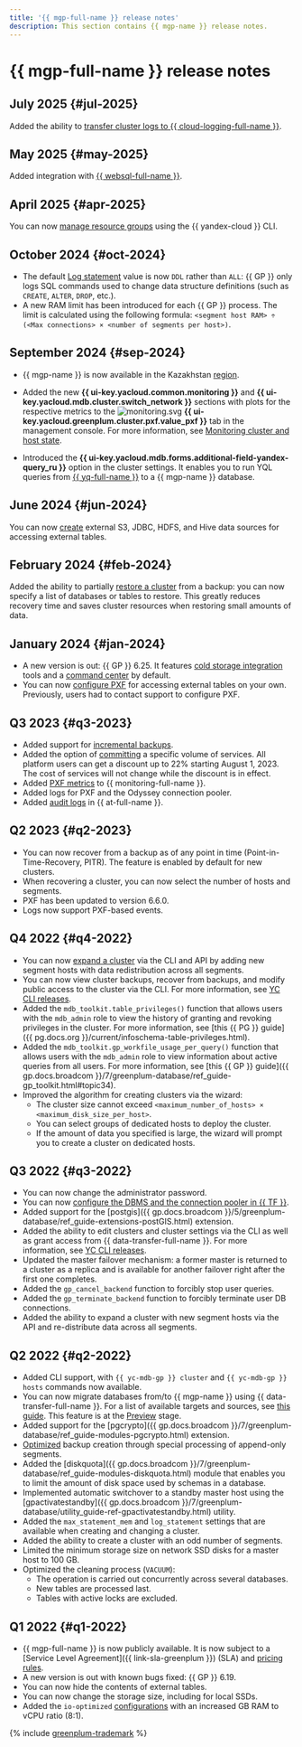 ```yaml
---
title: '{{ mgp-full-name }} release notes'
description: This section contains {{ mgp-name }} release notes.
---
```


# {{ mgp-full-name }} release notes

## July 2025 {#jul-2025}

Added the ability to [transfer cluster logs to {{ cloud-logging-full-name }}](operations/mgp-to-cloud-logging.md).


## May 2025 {#may-2025}

Added integration with [{{ websql-full-name }}](operations/web-sql-query.md).


## April 2025 {#apr-2025}

You can now [manage resource groups](operations/resource-groups.md) using the {{ yandex-cloud }} CLI.

## October 2024 {#oct-2024}

* The default [Log statement](concepts/settings-list.md#setting-log-statement) value is now `DDL` rather than `ALL`: {{ GP }} only logs SQL commands used to change data structure definitions (such as `CREATE`, `ALTER`, `DROP`, etc.).
* A new RAM limit has been introduced for each {{ GP }} process. The limit is calculated using the following formula: `<segment host RAM> ÷ (<Max connections> × <number of segments per host>)`.

## September 2024 {#sep-2024}

* {{ mgp-name }} is now available in the Kazakhstan [region](../overview/concepts/region.md).

* Added the new **{{ ui-key.yacloud.common.monitoring }}** and **{{ ui-key.yacloud.mdb.cluster.switch_network }}** sections with plots for the respective metrics to the ![monitoring.svg](../_assets/console-icons/display-pulse.svg) **{{ ui-key.yacloud.greenplum.cluster.pxf.value_pxf }}** tab in the management console. For more information, see [Monitoring cluster and host state](operations/monitoring.md).


* Introduced the **{{ ui-key.yacloud.mdb.forms.additional-field-yandex-query_ru }}** option in the cluster settings. It enables you to run YQL queries from [{{ yq-full-name }}](../query/concepts/index.md) to a {{ mgp-name }} database.


## June 2024 {#jun-2024}

You can now [create](operations/index.md#pxf) external S3, JDBC, HDFS, and Hive data sources for accessing external tables.

## February 2024 {#feb-2024}

Added the ability to partially [restore a cluster](./operations/cluster-backups.md#restore) from a backup: you can now specify a list of databases or tables to restore. This greatly reduces recovery time and saves cluster resources when restoring small amounts of data.

## January 2024 {#jan-2024}

* A new version is out: {{ GP }} 6.25. It features [cold storage integration](tutorials/yezzey.md) tools and a [command center](./concepts/command-center.md) by default.
* You can now [configure PXF](operations/pxf/settings.md) for accessing external tables on your own. Previously, users had to contact support to configure PXF.

## Q3 2023 {#q3-2023}

* Added support for [incremental backups](concepts/backup.md).
* Added the option of [committing](../billing/concepts/cvos.md) a specific volume of services. All platform users can get a discount up to 22% starting August 1, 2023. The cost of services will not change while the discount is in effect.
* Added [PXF metrics](metrics.md#managed-greenplum-pxf-metrics) to {{ monitoring-full-name }}.
* Added logs for PXF and the Odyssey connection pooler.
* Added [audit logs](at-ref.md) in {{ at-full-name }}.

## Q2 2023 {#q2-2023}

* You can now recover from a backup as of any point in time (Point-in-Time-Recovery, PITR). The feature is enabled by default for new clusters.
* When recovering a cluster, you can now select the number of hosts and segments.
* PXF has been updated to version 6.6.0.
* Logs now support PXF-based events.

## Q4 2022 {#q4-2022}

* You can now [expand a cluster](operations/cluster-expand.md) via the CLI and API by adding new segment hosts with data redistribution across all segments.
* You can now view cluster backups, recover from backups, and modify public access to the cluster via the CLI. For more information, see [YC CLI releases](../cli/release-notes.md#version0.100.0).
* Added the `mdb_toolkit.table_privileges()` function that allows users with the `mdb_admin` role to view the history of granting and revoking privileges in the cluster. For more information, see [this {{ PG }} guide]({{ pg.docs.org }}/current/infoschema-table-privileges.html).
* Added the `mdb_toolkit.gp_workfile_usage_per_query()` function that allows users with the `mdb_admin` role to view information about active queries from all users. For more information, see [this {{ GP }} guide]({{ gp.docs.broadcom }}/7/greenplum-database/ref_guide-gp_toolkit.html#topic34).
* Improved the algorithm for creating clusters via the wizard:
    * The cluster size cannot exceed `<maximum_number_of_hosts> × <maximum_disk_size_per_host>`.
    * You can select groups of dedicated hosts to deploy the cluster.
    * If the amount of data you specified is large, the wizard will prompt you to create a cluster on dedicated hosts.

## Q3 2022 {#q3-2022}

* You can now change the administrator password.
* You can now [configure the DBMS and the connection pooler in {{ TF }}](https://github.com/yandex-cloud/terraform-provider-yandex/blob/master/CHANGELOG.md#0770-july-27-2022).
* Added support for the [postgis]({{ gp.docs.broadcom }}/5/greenplum-database/ref_guide-extensions-postGIS.html) extension.
* Added the ability to edit clusters and cluster settings via the CLI as well as grant access from {{ data-transfer-full-name }}. For more information, see [YC CLI releases](../cli/release-notes.md#version0.94.0).
* Updated the master failover mechanism: a former master is returned to a cluster as a replica and is available for another failover right after the first one completes.
* Added the `gp_cancel_backend` function to forcibly stop user queries.
* Added the `gp_terminate_backend` function to forcibly terminate user DB connections.
* Added the ability to expand a cluster with new segment hosts via the API and re-distribute data across all segments.

## Q2 2022 {#q2-2022}

* Added CLI support, with `{{ yc-mdb-gp }} cluster` and `{{ yc-mdb-gp }} hosts` commands now available.
* You can now migrate databases from/to {{ mgp-name }} using {{ data-transfer-full-name }}. For a list of available targets and sources, see [this guide](../data-transfer/concepts/index.md#connectivity-matrix). This feature is at the [Preview](../overview/concepts/launch-stages.md) stage.
* Added support for the [pgcrypto]({{ gp.docs.broadcom }}/7/greenplum-database/ref_guide-modules-pgcrypto.html) extension.
* [Optimized](https://github.com/wal-g/wal-g/pull/1257) backup creation through special processing of append-only segments.
* Added the [diskquota]({{ gp.docs.broadcom }}/7/greenplum-database/ref_guide-modules-diskquota.html) module that enables you to limit the amount of disk space used by schemas in a database.
* Implemented automatic switchover to a standby master host using the [gpactivatestandby]({{ gp.docs.broadcom }}/7/greenplum-database/utility_guide-ref-gpactivatestandby.html) utility.
* Added the `max_statement_mem` and `log_statement` settings that are available when creating and changing a cluster.
* Added the ability to create a cluster with an odd number of segments.
* Limited the minimum storage size on network SSD disks for a master host to 100 GB.
* Optimized the cleaning process (`VACUUM`):
  * The operation is carried out concurrently across several databases.
  * New tables are processed last.
  * Tables with active locks are excluded.

## Q1 2022 {#q1-2022}

* {{ mgp-full-name }} is now publicly available. It is now subject to a [Service Level Agreement]({{ link-sla-greenplum }}) (SLA) and [pricing rules](pricing/index.md).
* A new version is out with known bugs fixed: {{ GP }} 6.19.
* You can now hide the contents of external tables.
* You can now change the storage size, including for local SSDs.
* Added the `io-optimized` [configurations](concepts/instance-types.md) with an increased GB RAM to vCPU ratio (8:1).

{% include [greenplum-trademark](../_includes/mdb/mgp/trademark.md) %}

